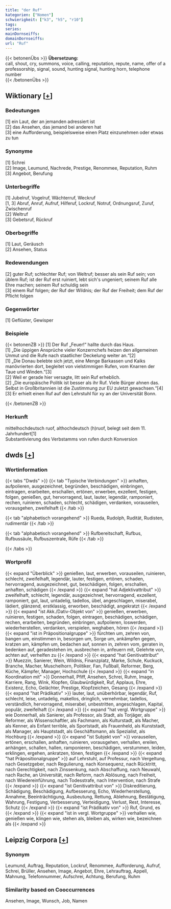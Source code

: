 ```yaml
---
title: "der Ruf"
kategorien: ["Nomen"]
schwierigkeit: ["k3", "h5", "r10"]
tags:
series:
mainDornseiffs:
domainDornseiffs:
url: "Ruf"
---
```


{{< betonenÜbs >}}
**Übersetzung:**  
call, shout, cry, summons, voice, calling, reputation, repute, name, offer of a professorship, signal, sound, hunting signal, hunting horn, telephone  number  
{{< /betonenÜbs >}}

## Wiktionary [[+](https://de.wiktionary.org/wiki/Ruf)]

### Bedeutungen
[1] ein Laut, der an jemanden adressiert ist  
[2] das Ansehen, das jemand bei anderen hat  
[3] eine Aufforderung, beispielsweise einen Platz einzunehmen oder etwas zu tun  

### Synonyme
[1] Schrei  
[2] Image, Leumund, Nachrede, Prestige, Renommee, Reputation, Ruhm  
[3] Angebot, Berufung  

### Unterbegriffe
[1] Jubelruf, Vogelruf, Wächterruf, Weckruf  
[1, 3] Abruf, Anruf, Aufruf, Hilferuf, Lockruf, Notruf, Ordnungsruf, Zuruf, Zwischenruf  
[2] Weltruf  
[3] Gebetsruf, Rückruf  

### Oberbegriffe
[1] Laut, Geräusch  
[2] Ansehen, Status  

### Redewendungen
[2] guter Ruf; schlechter Ruf; von Weltruf; besser als sein Ruf sein; von üblem Ruf; ist der Ruf erst ruiniert, lebt sich's ungeniert; seinem Ruf alle Ehre machen; seinem Ruf schuldig sein  
[3] einem Ruf folgen; der Ruf der Wildnis; der Ruf der Freiheit; dem Ruf der Pflicht folgen  

### Gegenwörter
[1] Geflüster, Gewisper  

### Beispiele
{{< betonenZB >}}
[1] Der Ruf „Feuer!“ hallte durch das Haus.  
[1] „Die üppigen Ansprüche vieler Konzernchefs heizen den allgemeinen Unmut und die Rufe nach staatlicher Deckelung weiter an.“[2]  
[1] „Die Donau belebte sich jetzt, eine Menge Barkassen und Kaiks manövrierten dort, begleitet von vielstimmigen Rufen, vom Knarren der Taue und Winden.“[3]  
[2] Weil er gerade hier versagte, litt sein Ruf erheblich.  
[2] „Die europäische Politik ist besser als ihr Ruf. Viele Bürger ahnen das. Selbst in Großbritannien ist die Zustimmung zur EU zuletzt gewachsen.“[4]  
[3] Er erhielt einen Ruf auf den Lehrstuhl für xy an der Universität Bonn.  

{{< /betonenZB >}}
### Herkunft
mittelhochdeutsch ruof, althochdeutsch (h)ruof, belegt seit dem 11. Jahrhundert[1]  
Substantivierung des Verbstamms von rufen durch Konversion  



## dwds [[+](https://www.dwds.de/wb/Ruf)]

### Wortinformation
{{< tabs "Dwds" >}}
{{< tab "Typische Verbindungen" >}}
anhaften, aufpolieren, ausgezeichnet, begründen, beschädigen, einbringen, eintragen, erarbeiten, erschallen, ertönen, erwerben, exzellent, festigen, folgen, genießen, gut, hervorragend, laut, lauter, legendär, ramponiert, rechen, ruinieren, schaden, schlecht, schädigen, verdanken, vorauseilen, vorausgehen, zweifelhaft
{{< /tab >}}

{{< tab "alphabetisch vorangehend" >}}
Rueda, Rudolph, Rudität, Rudisten, rudimentär
{{< /tab >}}

{{< tab "alphabetisch vorangehend" >}}
Rufbereitschaft, Rufbus, Rufbussäule, Rufbuszentrale, Rüfe
{{< /tab >}}

{{< /tabs >}}

### Wortprofil
{{< expand "Überblick" >}} genießen, laut, erwerben, vorauseilen, ruinieren, schlecht, zweifelhaft, legendär, lauter, festigen, ertönen, schaden, hervorragend, ausgezeichnet, gut, beschädigen, folgen, erschallen, anhaften, schädigen {{< /expand >}}
{{< expand "hat Adjektivattribut" >}} zweifelhaft, schlecht, legendär, ausgezeichnet, hervorragend, exzellent, ramponiert, gut, laut, untadelig, tadellos, übel, angeschlagen, miserabel, lädiert, glänzend, erstklassig, erworben, beschädigt, angekratzt {{< /expand >}}
{{< expand "ist Akk./Dativ-Objekt von" >}} genießen, erwerben, ruinieren, festigen, schaden, folgen, eintragen, beschädigen, schädigen, rechen, erarbeiten, begründen, einbringen, aufpolieren, loswerden, wiederherstellen, verdanken, verspielen, weghaben, hören {{< /expand >}}
{{< expand "ist in Präpositionalgruppe" >}} fürchten um, zehren von, bangen um, einstimmen in, besorgen um, Sorge um, ankämpfen gegen, kratzen am, kämpfen um, bedachen auf, sonnen in, zehren vom, geraten in, bedenken auf, geradestehen im, ausbrechen in, anfeuern mit, Gelehrte von, achten auf, verhelfen zu {{< /expand >}}
{{< expand "hat Genitivattribut" >}} Muezzin, Sanierer, Wein, Wildnis, Finanzplatz, Marke, Schule, Kuckuck, Branche, Macher, Muschelhorn, Politiker, Fan, Fußball, Reformer, Berg, Küche, Kämpfer, Manager, Hochschule {{< /expand >}}
{{< expand "in Koordination mit" >}} Donnerhall, Pfiff, Ansehen, Schrei, Ruhm, Image, Karriere, Rang, Wink, Klopfen, Glaubwürdigkeit, Ruf, Applaus, Ehre, Existenz, Echo, Gelächter, Prestige, Klopfzeichen, Gesang {{< /expand >}}
{{< expand "hat Prädikativ" >}} lauter, laut, unüberhörbar, legendär, Ruf, schlecht, leise, untadelig, makellos, dringlich, vernehmbar, tadellos, verständlich, hervorragend, miserabel, unbestritten, angeschlagen, Kapital, populär, zweifelhaft {{< /expand >}}
{{< expand "hat vergl. Wortgruppe" >}} wie Donnerhall, als Sanierer, als Professor, als Stadt, als Torjäger, als Reformer, als Wissenschaftler, als Fachmann, als Kulturstadt, als Macher, als Kenner, als Enfant terrible, als Sportstadt, als Frauenheld, als Kunststadt, als Manager, als Hauptstadt, als Geschäftsmann, als Spezialist, als Hochburg {{< /expand >}}
{{< expand "ist Subjekt von" >}} vorauseilen, ertönen, erschallen, anhaften, ruinieren, vorausgehen, verhallen, ereilen, anhängen, schallen, hallen, ramponieren, beschädigen, verstummen, leiden, erklingen, ergehen, ankratzen, tönen, festigen {{< /expand >}}
{{< expand "hat Präpositionalgruppe" >}} auf Lehrstuhl, auf Professur, nach Vergeltung, nach Gesetzgeber, nach Regulierung, nach Konsequenz, nach Rücktritt, nach Gerechtigkeit, nach Zinssenkung, nach Abschaffung, nach Neuwahl, nach Rache, an Universität, nach Reform, nach Ablösung, nach Freiheit, nach Wiedereinführung, nach Todesstrafe, nach Intervention, nach Strafe {{< /expand >}}
{{< expand "ist Genitivattribut von" >}} Diskreditierung, Schädigung, Beschädigung, Aufbesserung, Echo, Wiederherstellung, Annahme, Beeinträchtigung, Ausbeutung, Rettung, Ablehnung, Bestätigung, Wahrung, Festigung, Verbesserung, Verteidigung, Verlust, Rest, Interesse, Schutz {{< /expand >}}
{{< expand "ist Prädikativ von" >}} Ruf, Grund, es {{< /expand >}}
{{< expand "ist in vergl. Wortgruppe" >}} verhallen wie, genießen wie, klingen wie, stehen als, bleiben als, wirken wie, bezeichnen als {{< /expand >}}

## Leipzig Corpora [[+](https://corpora.uni-leipzig.de/en/res?word=Ruf&corpusId=deu_newscrawl-public_2018)]


### Synonym
Leumund, Auftrag, Reputation, Lockruf, Renommee, Aufforderung, Aufruf, Schrei, Brüller, Ansehen, Image, Angebot, Ehre, Lehrauftrag, Appell, Mahnung, Telefonnummer, Aufschrei, Achtung, Berufung, Ruhm


### Similarity based on Cooccurrences
Ansehen, Image, Wunsch, Job, Namen

